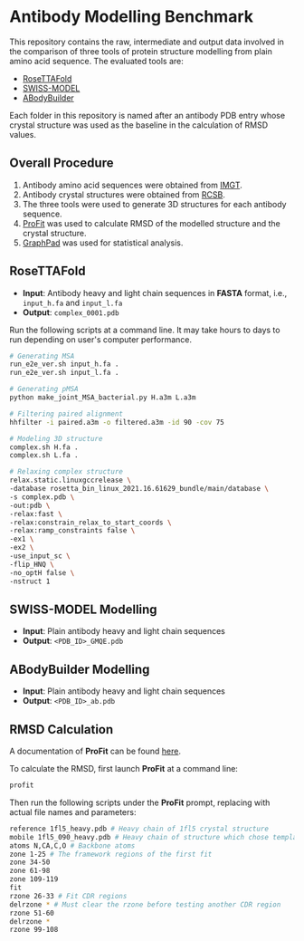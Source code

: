 # Antibody Modelling Benchmark

This repository contains the raw, intermediate and output data involved in the comparison of three tools of protein structure modelling from plain amino acid sequence. The evaluated tools are:

* [RoseTTAFold](/RosettaCommons/RoseTTAFold)
* [SWISS-MODEL](https://swissmodel.expasy.org/)
* [ABodyBuilder](http://opig.stats.ox.ac.uk/webapps/abodybuilder)

Each folder in this repository is named after an antibody PDB entry whose crystal structure was used as the baseline in the calculation of RMSD values.


Overall Procedure
---

1. Antibody amino acid sequences were obtained from [IMGT](https://www.imgt.org/).
2. Antibody crystal structures were obtained from [RCSB](https://www.rcsb.org/).
3. The three tools were used to generate 3D structures for each antibody sequence.
4. [ProFit](http://www.bioinf.org.uk/software/profit/) was used to calculate RMSD of the modelled structure and the crystal structure.
5. [GraphPad](https://www.graphpad.com/) was used for statistical analysis.


RoseTTAFold
---

* **Input**: Antibody heavy and light chain sequences in **FASTA** format, i.e., `input_h.fa` and `input_l.fa`
* **Output**: `complex_0001.pdb`

Run the following scripts at a command line. It may take hours to days to run depending on user's computer performance.

```bash
# Generating MSA
run_e2e_ver.sh input_h.fa .
run_e2e_ver.sh input_l.fa .

# Generating pMSA
python make_joint_MSA_bacterial.py H.a3m L.a3m

# Filtering paired alignment
hhfilter -i paired.a3m -o filtered.a3m -id 90 -cov 75

# Modeling 3D structure
complex.sh H.fa .
complex.sh L.fa .

# Relaxing complex structure
relax.static.linuxgccrelease \
-database rosetta_bin_linux_2021.16.61629_bundle/main/database \
-s complex.pdb \
-out:pdb \
-relax:fast \
-relax:constrain_relax_to_start_coords \
-relax:ramp_constraints false \
-ex1 \
-ex2 \
-use_input_sc \
-flip_HNQ \
-no_optH false \
-nstruct 1
```


SWISS-MODEL Modelling
---

* **Input**: Plain antibody heavy and light chain sequences
* **Output**: `<PDB_ID>_GMQE.pdb`


ABodyBuilder Modelling
---

* **Input**: Plain antibody heavy and light chain sequences
* **Output**: `<PDB_ID>_ab.pdb`


RMSD Calculation
---

A documentation of **ProFit** can be found [here](https://structbio.vanderbilt.edu/xray/manuals/ProFit.pdf).

To calculate the RMSD, first launch **ProFit** at a command line:
```bash
profit
```

Then run the following scripts under the **ProFit** prompt, replacing with actual file names and parameters:
```bash
reference 1fl5_heavy.pdb # Heavy chain of 1fl5 crystal structure
mobile 1fl5_090_heavy.pdb # Heavy chain of structure which chose template with GMQE score 0.9
atoms N,CA,C,O # Backbone atoms
zone 1-25 # The framework regions of the first fit
zone 34-50
zone 61-98
zone 109-119
fit
rzone 26-33 # Fit CDR regions
delrzone * # Must clear the rzone before testing another CDR region
rzone 51-60
delrzone *
rzone 99-108
```
